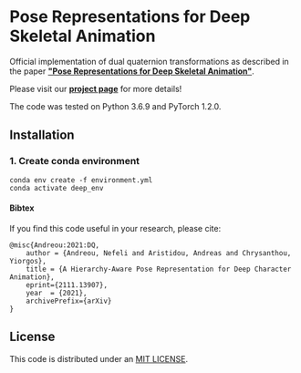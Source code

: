 # Pose Representations for Deep Skeletal Animation

Official implementation of dual quaternion transformations as described in the paper [**"Pose Representations for Deep Skeletal Animation"**](https://nefeliandreou.github.io/assets/pdf/DQ_21.pdf).

Please visit our [**project page**](https://nefeliandreou.github.io/projects/pose_representation/) for more details!

The code was tested on Python 3.6.9 and PyTorch 1.2.0. 

## Installation 
### 1. Create conda environment

```
conda env create -f environment.yml
conda activate deep_env
```

#### Bibtex
If you find this code useful in your research, please cite:
```
@misc{Andreou:2021:DQ,
    author = {Andreou, Nefeli and Aristidou, Andreas and Chrysanthou, Yiorgos},
    title = {A Hierarchy-Aware Pose Representation for Deep Character Animation},
    eprint={2111.13907},
    year  = {2021},
    archivePrefix={arXiv}
}
```

## License
This code is distributed under an [MIT LICENSE](LICENSE).


